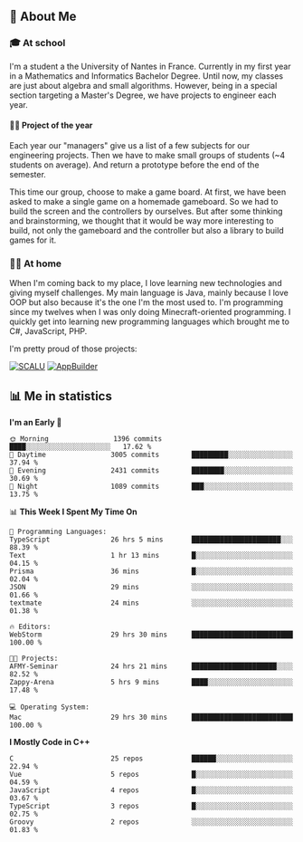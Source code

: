 ## 👀 About Me

### 🎓 At school

I'm a student a the University of Nantes in France. Currently in my first year in a Mathematics and Informatics Bachelor Degree. Until now, my classes are just about algebra and small algorithms. However, being in a special section targeting a Master's Degree, we have projects to engineer each year. 

#### 🔧🔬 Project of the year

Each year our "managers" give us a list of a few subjects for our engineering projects. Then we have to make small groups of students (~4 students on average). And return a prototype before the end of the semester.

This time our group, choose to make a game board. At first, we have been asked to make a single game on a homemade gameboard. So we had to build the screen and the controllers by ourselves. 
But after some thinking and brainstorming, we thought that it would be way more interesting to build, not only the gameboard and the controller but also a library to build games for it.

### 👨‍💻 At home

When I'm coming back to my place, I love learning new technologies and giving myself challenges. My main language is Java, mainly because I love OOP but also because it's the one I'm the most used to. I'm programming since my twelves when I was only doing Minecraft-oriented programming.  I quickly get into learning new programming languages which brought me to C#, JavaScript, PHP. 

I'm pretty proud of those projects:

[![SCALU](https://github-readme-stats.vercel.app/api/pin?username=renardfute&repo=SCALU)](https://github.com/renardfute/scalu)
[![AppBuilder](https://github-readme-stats.vercel.app/api/pin?username=pulsedev2&repo=AppBuilder)](https://github.com/pulsedev2/AppBuilder)

## 📊 Me in statistics
<!--START_SECTION:waka-->
**I'm an Early 🐤** 

```text
🌞 Morning                1396 commits        ████░░░░░░░░░░░░░░░░░░░░░   17.62 % 
🌆 Daytime                3005 commits        █████████░░░░░░░░░░░░░░░░   37.94 % 
🌃 Evening                2431 commits        ████████░░░░░░░░░░░░░░░░░   30.69 % 
🌙 Night                  1089 commits        ███░░░░░░░░░░░░░░░░░░░░░░   13.75 % 
```


📊 **This Week I Spent My Time On** 

```text
💬 Programming Languages: 
TypeScript               26 hrs 5 mins       ██████████████████████░░░   88.39 % 
Text                     1 hr 13 mins        █░░░░░░░░░░░░░░░░░░░░░░░░   04.15 % 
Prisma                   36 mins             █░░░░░░░░░░░░░░░░░░░░░░░░   02.04 % 
JSON                     29 mins             ░░░░░░░░░░░░░░░░░░░░░░░░░   01.66 % 
textmate                 24 mins             ░░░░░░░░░░░░░░░░░░░░░░░░░   01.38 % 

🔥 Editors: 
WebStorm                 29 hrs 30 mins      █████████████████████████   100.00 % 

🐱‍💻 Projects: 
AFMY-Seminar             24 hrs 21 mins      █████████████████████░░░░   82.52 % 
Zappy-Arena              5 hrs 9 mins        ████░░░░░░░░░░░░░░░░░░░░░   17.48 % 

💻 Operating System: 
Mac                      29 hrs 30 mins      █████████████████████████   100.00 % 
```

**I Mostly Code in C++** 

```text
C                        25 repos            ██████░░░░░░░░░░░░░░░░░░░   22.94 % 
Vue                      5 repos             █░░░░░░░░░░░░░░░░░░░░░░░░   04.59 % 
JavaScript               4 repos             █░░░░░░░░░░░░░░░░░░░░░░░░   03.67 % 
TypeScript               3 repos             █░░░░░░░░░░░░░░░░░░░░░░░░   02.75 % 
Groovy                   2 repos             ░░░░░░░░░░░░░░░░░░░░░░░░░   01.83 % 
```




<!--END_SECTION:waka-->
